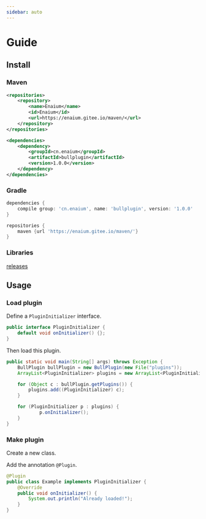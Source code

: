 ```yaml
---
sidebar: auto
---
```


# Guide

## Install

### Maven

```xml
<repositories>
    <repository>
        <name>Enaium</name>
        <id>Enaium</id>
        <url>https://enaium.gitee.io/maven/</url>
    </repository>
</repositories>

<dependencies>
    <dependency>
        <groupId>cn.enaium</groupId>
        <artifactId>bullplugin</artifactId>
        <version>1.0.0</version>
    </dependency>
</dependencies>
```

### Gradle

```groovy
dependencies {
    compile group: 'cn.enaium', name: 'bullplugin', version: '1.0.0'
}

repositories {
	maven {url 'https://enaium.gitee.io/maven/'}
}
```

### Libraries

[releases](https://github.com/Enaium/BullPlugin/releases)

## Usage

### Load plugin

Define a `PluginInitializer` interface.

```java
public interface PluginInitializer {
    default void onInitializer() {};
}
```

Then load this plugin.

```java
public static void main(String[] args) throws Exception {
    BullPlugin bullPlugin = new BullPlugin(new File("plugins"));
    ArrayList<PluginInitializer> plugins = new ArrayList<PluginInitializer>();

    for (Object c : bullPlugin.getPlugins()) {
        plugins.add((PluginInitializer) c);
    }

    for (PluginInitializer p : plugins) {
            p.onInitializer();
    }
}
```

### Make plugin

Create a new class.

Add the annotation `@Plugin`.

```java
@Plugin
public class Example implements PluginInitializer {
    @Override
    public void onInitializer() {
        System.out.println("Already loaded!");
    }
}
```


